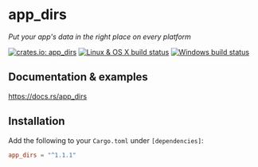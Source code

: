 # app_dirs
*Put your app's data in the right place on every platform*

[![crates.io: app_dirs](https://img.shields.io/crates/v/app_dirs.svg?label=crates.io%3A%20app_dirs)](https://crates.io/crates/app_dirs)
[![Linux & OS X build status](https://img.shields.io/travis/AndyBarron/app-dirs-rs.svg?label=Linux%20%26%20OS%20X%20builds)](https://travis-ci.org/AndyBarron/app-dirs-rs)
[![Windows build status](https://img.shields.io/appveyor/ci/AndyBarron/app-dirs-rs.svg?label=Windows%20builds)](https://ci.appveyor.com/project/AndyBarron/app-dirs-rs)


## Documentation & examples
https://docs.rs/app_dirs

## Installation
Add the following to your `Cargo.toml` under `[dependencies]`:

```toml
app_dirs = "^1.1.1"
```